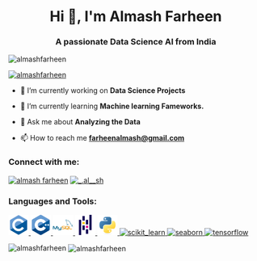 <h1 align="center">Hi 👋, I'm Almash Farheen</h1>
<h3 align="center">A passionate Data Science AI from India</h3>

<p align="left"> <img src="https://komarev.com/ghpvc/?username=almashfarheen&label=Profile%20views&color=0e75b6&style=flat" alt="almashfarheen" /> </p>

<p align="left"> <a href="https://github.com/ryo-ma/github-profile-trophy"><img src="https://github-profile-trophy.vercel.app/?username=almashfarheen" alt="almashfarheen" /></a> </p>

- 🔭 I’m currently working on **Data Science Projects**

- 🌱 I’m currently learning **Machine learning Fameworks.**

- 💬 Ask me about **Analyzing the Data**

- 📫 How to reach me **farheenalmash@gmail.com**

<h3 align="left">Connect with me:</h3>
<p align="left">
<a href="https://linkedin.com/in/almash farheen" target="blank"><img align="center" src="https://raw.githubusercontent.com/rahuldkjain/github-profile-readme-generator/master/src/images/icons/Social/linked-in-alt.svg" alt="almash farheen" height="30" width="40" /></a>
<a href="https://instagram.com/_.al__sh" target="blank"><img align="center" src="https://raw.githubusercontent.com/rahuldkjain/github-profile-readme-generator/master/src/images/icons/Social/instagram.svg" alt="_.al__sh" height="30" width="40" /></a>
</p>

<h3 align="left">Languages and Tools:</h3>
<p align="left"> <a href="https://www.cprogramming.com/" target="_blank" rel="noreferrer"> <img src="https://raw.githubusercontent.com/devicons/devicon/master/icons/c/c-original.svg" alt="c" width="40" height="40"/> </a> <a href="https://www.w3schools.com/cpp/" target="_blank" rel="noreferrer"> <img src="https://raw.githubusercontent.com/devicons/devicon/master/icons/cplusplus/cplusplus-original.svg" alt="cplusplus" width="40" height="40"/> </a> <a href="https://www.mysql.com/" target="_blank" rel="noreferrer"> <img src="https://raw.githubusercontent.com/devicons/devicon/master/icons/mysql/mysql-original-wordmark.svg" alt="mysql" width="40" height="40"/> </a> <a href="https://pandas.pydata.org/" target="_blank" rel="noreferrer"> <img src="https://raw.githubusercontent.com/devicons/devicon/2ae2a900d2f041da66e950e4d48052658d850630/icons/pandas/pandas-original.svg" alt="pandas" width="40" height="40"/> </a> <a href="https://www.python.org" target="_blank" rel="noreferrer"> <img src="https://raw.githubusercontent.com/devicons/devicon/master/icons/python/python-original.svg" alt="python" width="40" height="40"/> </a> <a href="https://scikit-learn.org/" target="_blank" rel="noreferrer"> <img src="https://upload.wikimedia.org/wikipedia/commons/0/05/Scikit_learn_logo_small.svg" alt="scikit_learn" width="40" height="40"/> </a> <a href="https://seaborn.pydata.org/" target="_blank" rel="noreferrer"> <img src="https://seaborn.pydata.org/_images/logo-mark-lightbg.svg" alt="seaborn" width="40" height="40"/> </a> <a href="https://www.tensorflow.org" target="_blank" rel="noreferrer"> <img src="https://www.vectorlogo.zone/logos/tensorflow/tensorflow-icon.svg" alt="tensorflow" width="40" height="40"/> </a> </p>

<p><img align="left" src="https://github-readme-stats.vercel.app/api/top-langs?username=almashfarheen&show_icons=true&locale=en&layout=compact" alt="almashfarheen" /></p>

<p>&nbsp;<img align="center" src="https://github-readme-stats.vercel.app/api?username=almashfarheen&show_icons=true&locale=en" alt="almashfarheen" /></p>




